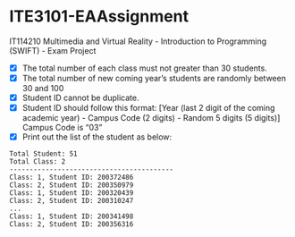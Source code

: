 # ITE3101-EAAssignment
IT114210 Multimedia and Virtual Reality - Introduction to Programming (SWIFT) - Exam Project


- [x] The total number of each class must not greater than 30 students.
- [x] The total number of new coming year’s students are randomly between 30 and 100
- [x] Student ID cannot be duplicate.
- [x] Student ID should follow this format: [Year (last 2 digit of the coming academic year) - Campus Code (2 digits) - Random 5 digits (5 digits)] 
     Campus Code is “03”  
- [x] Print out the list of the student as below:
```
Total Student: 51
Total Class: 2
-----------------------------------------
Class: 1, Student ID: 200372486
Class: 2, Student ID: 200350979
Class: 1, Student ID: 200320439
Class: 2, Student ID: 200310247
...
Class: 1, Student ID: 200341498
Class: 2, Student ID: 200356316
```
